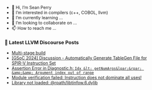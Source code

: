 - 👋 Hi, I’m Sean Perry
- 👀 I’m interested in compilers (c++, COBOL, llvm)
- 🌱 I’m currently learning ...
- 💞️ I’m looking to collaborate on ...
- 📫 How to reach me ...

<!---
s66perry/s66perry is a ✨ special ✨ repository because its `README.md` (this file) appears on your GitHub profile.
You can click the Preview link to take a look at your changes.
--->
### 📕 Latest LLVM Discourse Posts

<!-- DISCOURSE-LLVM:START -->
- [Multi-stage build](https://discourse.llvm.org/t/multi-stage-build/76914#post_5)
- [[GSoC 2024] Discussion - Automatically Generate TableGen File for SPIR-V Instruction Set](https://discourse.llvm.org/t/gsoc-2024-discussion-automatically-generate-tablegen-file-for-spir-v-instruction-set/76771#post_7)
- [Assertion Error in Diagnostic.h: `Idx &lt; getNumArgs&lpar;&rpar; &amp;&amp; Argument index out of range`](https://discourse.llvm.org/t/assertion-error-in-diagnostic-h-idx-getnumargs-argument-index-out-of-range/77216#post_1)
- [Module verification failed: Instruction does not dominate all uses!](https://discourse.llvm.org/t/module-verification-failed-instruction-does-not-dominate-all-uses/77207#post_4)
- [Library not loaded: @rpath/libtinfow.6.dylib](https://discourse.llvm.org/t/library-not-loaded-rpath-libtinfow-6-dylib/77122#post_3)
<!-- DISCOURSE-LLVM:END -->
